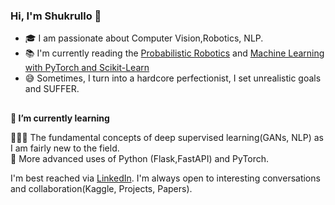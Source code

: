 ### Hi, I'm Shukrullo 👋


- 🎓 I am passionate about Computer Vision,Robotics, NLP.
- 📚 I'm currently reading the [Probabilistic Robotics](https://docs.ufpr.br/~danielsantos/ProbabilisticRobotics.pdf) and [Machine Learning with PyTorch and Scikit-Learn](https://sebastianraschka.com/blog/2022/ml-pytorch-book.html)
- 😅 Sometimes, I turn into a hardcore perfectionist, I set unrealistic goals and SUFFER. 
##
**🌱 I’m currently learning**

🙇🏻‍♀️ The fundamental concepts of deep supervised learning(GANs, NLP) as I am fairly new to the field.   
🔧 More advanced uses of Python (Flask,FastAPI) and PyTorch.

I'm best reached via [LinkedIn](https://www.linkedin.com/in/shukrullo-nazirjonov/). I'm always open to interesting conversations and collaboration(Kaggle, Projects, Papers).



